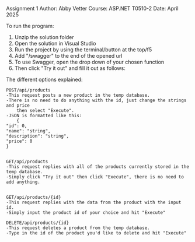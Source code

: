 Assignment 1
Author: Abby Vetter
Course: ASP.NET T0510-2
Date: April 2025


To run the program:
1) Unzip the solution folder
2) Open the solution in Visual Studio
3) Run the project by using the terminal/button at the top/f5
4) Add "/swagger" to the end of the opened url
5) To use Swagger, open the drop down of your chosen function
6) Then click "Try it out" and fill it out as follows:


The different options explained:

	POST/api/products
	-This request posts a new product in the temp database.
	-There is no need to do anything with the id, just change the strings and price
		then select "Execute".
	-JSON is formatted like this:
		{
  	"id": 0,
  	"name": "string",
  	"description": "string",
  	"price": 0
  	}


	GET/api/products
	-This request replies with all of the products currently stored in the temp database.
	-Simply click "Try it out" then click "Execute", there is no need to add anything.


	GET/api/products/{id}
	-This request replies with the data from the product with the input id.
	-Simply input the product id of your choice and hit "Execute"

	DELETE/api/products/{id}
	-This request deletes a product from the temp database.
	-Type in the id of the product you'd like to delete and hit "Execute"
